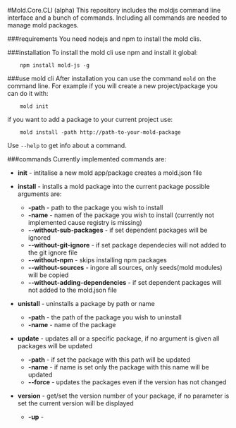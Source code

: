 #Mold.Core.CLI (alpha)
This repository includes the moldjs command line interface and a bunch of commands. Including all commands are needed to manage mold packages.

###requirements
You need nodejs and npm to install the mold clis.

###installation
To install the mold cli use npm and install it global:

```
	npm install mold-js -g
```

###use mold cli
After installation you can use the command ```mold``` on the command line.
For example if you will create a new project/package you can do it with:

```
	mold init
```

if you want to add a package to your current project use:

```
	mold install -path http://path-to-your-mold-package
```

Use ```--help``` to  get info about a command.

###commands
Currently implemented commands are:

* **init** - intitalise a new mold app/package creates a mold.json file

* **install** - installs a mold package into the current package possible arguments are:
	*  **-path** - path to the package you wish to install
	*  **-name** - namen of the package you wish to install (currently not implemented cause registry is missing)
	* **--without-sub-packages** - if set dependent packages will be ignored
	* **--without-git-ignore** - if set package dependecies will not added to the git ignore file
	* **--without-npm** - skips installing npm packages
	* **--without-sources** - ingore all sources, only seeds(mold modules) will be copied
	* **--without-adding-dependencies** - if set dependent packages will not added to the mold.json file
	
* **unistall** - uninstalls a package by path or name 
	* **-path** - the path of the package you wish to uninstall
	* **-name** - name of the package
	
* **update**  - updates all or a specific package, if no argument is given all packages will be updated
	* **-path** - if set the package with this path will be updated
	* **-name** - if name is set only the package with this name will be updated
	* **--force** - updates the packages even if the version has not changed
	
* **version** - get/set the version number of your package, if no parameter is set the current version will be displayed
	* **-up** - 
	



 
